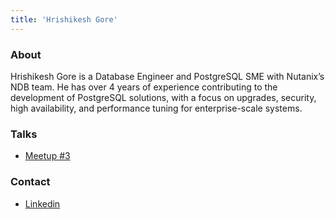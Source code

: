 ```yaml
---
title: 'Hrishikesh Gore'
---
```


### About

Hrishikesh Gore is a Database Engineer and PostgreSQL SME with Nutanixʼs NDB team. He has over 4 years of experience contributing to the development of PostgreSQL solutions, with a focus on upgrades, security, high availability, and performance tuning for enterprise-scale systems.

### Talks

- [Meetup #3](/meetups/3)

### Contact

- [Linkedin](https://www.linkedin.com/in/hrishikesh-gore-1034b1b0/)
